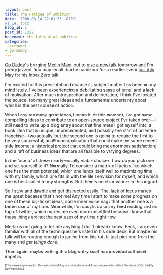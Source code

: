 ```yaml
---
layout: post
title: The Fatigue of Ambition
date: '2008-08-14 22:03:35 -0700'
mt_id: 1322
blog_id: 1
post_id: 1322
basename: the-fatigue-of-ambition
categories:
- personal
- go-daddy
---
```

<p>
<a href="http://www.godaddy.com/">Go Daddy</a>'s bringing <a href="http://www.kungfugrippe.com/">Merlin Mann</a> out to <a href="http://www.43folders.com/2008/08/14/who-moved-my-brain">give a new talk</a> tomorrow and I'm pretty jazzed. You may recall that he came out for an earlier event <a href="http://bbrown.info/2008/05/16/techfest-2008.aspx">just this May</a> for his Inbox Zero talk.
</p>
<p>
I'm excited for this presentation because its subject matter has been on my mind lately. I've been experiencing a debilitating sense of ennui and a lack of motivation. After much introspection and deliberation, I think I've located the source: too many great ideas and a fundamental uncertainty about which is the best course of action.
</p>
<p>
When I say too many great ideas, I mean it. At this moment, I've got some compelling ideas to contribute to an open-source project I've taken over&#x2014;I still need to write up a blog entry about that fine mess I got myself into; a book idea that is unique, unprecedented, and possibly the start of an entire franchise&#x2014;two actually, but the second one is going to require the first to be very successful; an iPhone application that could make me some decent side income; a historical project that could bring me enormous satisfaction; and a raft of business ideas that are all feasible to varying degrees.
</p>
<p>
In the face of all these nearly-equally viable choices, how do you pick one and set yourself to it? Normally, I'd consider a matrix of factors like which one has the most potential, which one lends itself well to maximizing time with my family, which one fits in with the life I envision for myself, and which one is best suited to my strengths. But there's no clear winner in this regard.
</p>
<p>
So I stew and dawdle and get distracted easily. That lack of focus makes me upset because that's not me! Any time I start to make some progress on one of these big-ticket ideas, some inner voice nags that another one is a better use of my time. Meanwhile, I'm caught up on my feed reading and on top of Twitter, which makes me even more unsettled because I know that these things are not the best uses of my time right now.
</p>
<p>
Merlin is not going to tell me anything I don't already know. Heck, I am even familiar with all of the techniques he's listed in his slide deck. But maybe his talk will be rousing enough to jar me from this rut, to just pick one from the many and <em>get things done</em>.
</p>
<p>
Then again, maybe writing this blog entry itself has provided sufficient impetus.
</p>
<p style="font-size:xx-small;">
[The views expressed on this website/weblog are mine alone and do not necessarily reflect the views of Go Daddy Software, Inc.]
</p>
